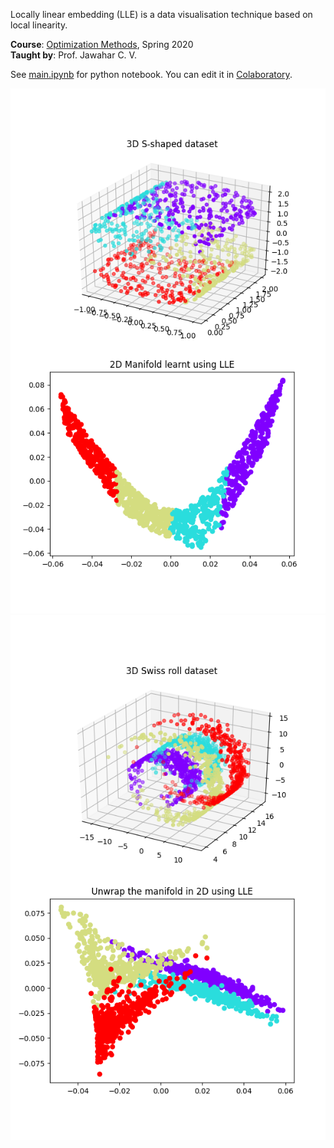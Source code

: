 Locally linear embedding (LLE) is a data visualisation technique based on local linearity.

**Course**: [Optimization Methods], Spring 2020<br>
**Taught by**: Prof. Jawahar C. V.

See [main.ipynb] for python notebook. You can edit it in [Colaboratory].

![](assets/01.png)<br>
![](assets/02.png)<br>

[Optimization Methods]: https://github.com/iiithf/optimization-methods
[Colaboratory]: https://colab.research.google.com
[main.ipynb]: main.ipynb

